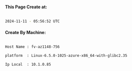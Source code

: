 
   
#### This Page Create at:

```bash

2024-11-11 - 05:56:52 UTC

```

#### Create By Machine:

```bash

Host Name : fv-az1148-756

platform  : Linux-6.5.0-1025-azure-x86_64-with-glibc2.35

Ip Local  : 10.1.0.85

```

